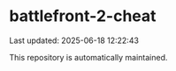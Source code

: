 # battlefront-2-cheat

Last updated: 2025-06-18 12:22:43

This repository is automatically maintained.

